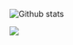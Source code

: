 
![Github stats](https://github-readme-stats.vercel.app/api?username=Dilshodbek0720&show_icons=true&theme=dark)

<a href="https://github.com/Dilshodbek0720"><img src="contributors.svg"></a>

<img width="0" src="https://visitor-badge.glitch.me/badge?page_id=Dilshodbek0720.Dilshodbek0720" />
